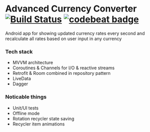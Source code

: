 # Advanced Currency Converter [![Build Status](https://travis-ci.org/Solidogen/advanced-currency-converter.svg?branch=master)](https://travis-ci.org/Solidogen/advanced-currency-converter) [![codebeat badge](https://codebeat.co/badges/ff0700e8-df95-4b9b-8e33-470f01983f8c)](https://codebeat.co/projects/github-com-solidogen-advanced-currency-converter-master)
Android app for showing updated currency rates every second and recalculate all rates based on user input in any currency

### Tech stack
* MVVM architecture
* Coroutines & Channels for I/O & reactive streams
* Retrofit & Room combined in repository pattern
* LiveData
* Dagger

### Noticable things
* Unit/UI tests
* Offline mode
* Rotation recycler state saving
* Recycler item animations
